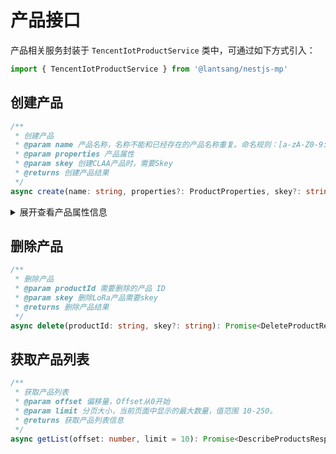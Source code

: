 # 产品接口

产品相关服务封装于 `TencentIotProductService` 类中，可通过如下方式引入：

``` typescript
import { TencentIotProductService } from '@lantsang/nestjs-mp'
```

## 创建产品

``` typescript
/**
 * 创建产品
 * @param name 产品名称，名称不能和已经存在的产品名称重复。命名规则：[a-zA-Z0-9:_-]{1,32}
 * @param properties 产品属性
 * @param skey 创建CLAA产品时，需要Skey
 * @returns 创建产品结果
 */
async create(name: string, properties?: ProductProperties, skey?: string): Promise<CreateProductResponse> {}
```

<details>
<summary>展开查看产品属性信息</summary>

|名称|类型|必选|描述|
|-----|-----|-----|-----|
|ProductDescription|String|否|产品描述|
|EncryptionType|String|否|加密类型， `1` 表示**证书认证**， `2` 表示**签名认证**。如不填写，默认值是 `1` |
|Region|String|否|产品所属区域，目前只支持广州（gz）|
|ProductType|String|否|产品类型，各个类型值代表的节点-类型如下： `0` 普通产品， `2` **NB-IoT**产品， `4` **LoRa**产品， `3` **LoRa**网关产品， `5` 普通网关产品 **默认值**是 `0` |
|Format|String|否|数据格式，取值为 `json` 或者 `custom` ，默认值是 `json` |
|Platform|String|否|产品所属平台，默认值是 `0` |
|Appeui|String|否| `LoRa` 产品运营侧 `APPEUI` ，只有 `LoRa` 产品需要填写|
|ModelId|String|否|产品绑定的物模型ID， `-1` 表示**不绑定**|
|ModelName|String|否|产品绑定的物模型名称|
|ProductKey|String|否|产品密钥， `suite` 产品才会有|
|RegisterType|String|否|动态注册类型 `0` -关闭, `1` -预定义设备名 `2` -动态定义设备名|
|ProductSecret|String|否|动态注册产品秘钥|
|RegisterLimit|String|否| `RegisterType` 为 `2` 时，设备动态创建的限制数量|
|MQTTHost|String|否| `MQTT` 设备连接 `Host` |

</details>

## 删除产品

``` typescript
/**
 * 删除产品
 * @param productId 需要删除的产品 ID
 * @param skey 删除LoRa产品需要skey
 * @returns 删除产品结果
 */
async delete(productId: string, skey?: string): Promise<DeleteProductResponse> {}
```

## 获取产品列表

``` typescript
/**
 * 获取产品列表
 * @param offset 偏移量，Offset从0开始
 * @param limit 分页大小，当前页面中显示的最大数量，值范围 10-250。
 * @returns 获取产品列表信息
 */
async getList(offset: number, limit = 10): Promise<DescribeProductsResponse> {}
```

